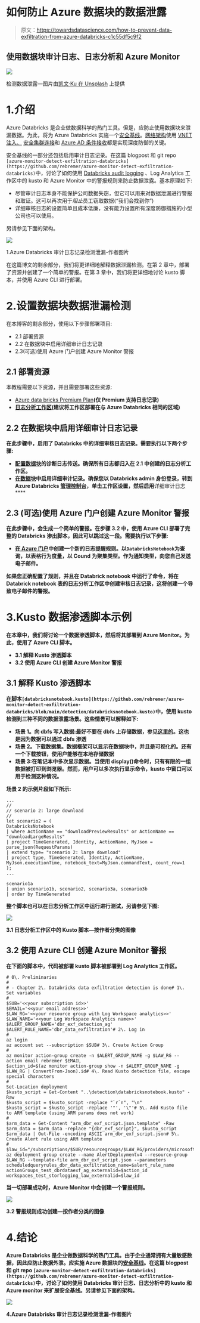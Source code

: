 # 如何防止 Azure 数据块的数据泄露

> 原文：<https://towardsdatascience.com/how-to-prevent-data-exfiltration-from-azure-databricks-c1c55df5c9f2>

## 使用数据块审计日志、日志分析和 Azure Monitor

![](img/4c4d4d81452f27de276d781db4ac1612.png)

检测数据泄露—图片由[凯文·Ku 在 Unsplash](https://unsplash.com/@ikukevk) 上提供

# 1.介绍

Azure Databricks 是企业做数据科学的热门工具。但是，应防止使用数据块来泄漏数据。为此，将为 Azure Databricks 实施一个[安全基线](https://docs.microsoft.com/en-us/security/benchmark/azure/baselines/databricks-security-baseline)。[网络架构](https://databricks.com/blog/2020/03/27/data-exfiltration-protection-with-azure-databricks.html)使用 [VNET 注入、](https://docs.microsoft.com/en-us/azure/databricks/administration-guide/cloud-configurations/azure/vnet-inject) [安全集群连接](https://docs.microsoft.com/en-us/azure/databricks/security/secure-cluster-connectivity)和 [Azure AD 条件接收](https://docs.microsoft.com/en-us/azure/databricks/administration-guide/access-control/conditional-access#enable-conditional-access-for-azure-databricks)都是实现深度防御的关键。

安全基线的一部分还包括启用审计日志记录。在这篇 blogpost 和 git repo `[azure-monitor-detect-exfiltration-databricks](https://github.com/rebremer/azure-monitor-detect-exfiltration-databricks)`中，讨论了如何使用 [Databricks audit logging](https://docs.microsoft.com/en-us/azure/databricks/administration-guide/account-settings/azure-diagnostic-logs#--configure-verbose-audit-logs) 、Log Analytics 工作区中的 kusto 和 Azure Monitor 中的警报规则来防止数据泄露。基本原理如下:

*   尽管审计日志本身不能保护公司数据失窃，但它可以用来对数据泄漏进行警报和取证。这可以再次用于*阻止*员工窃取数据(“我们会找到你”)
*   详细审核日志的设置简单且成本低廉，没有能力设置所有深度防御措施的小型公司也可以使用。

另请参见下面的架构。

![](img/a3d5535199223473dcf2c8c345e6fe27.png)

1.Azure Databricks 审计日志记录检测泄漏-作者图片

在这篇博文的剩余部分，我们将更详细地解释数据泄漏检测。在第 2 章中，部署了资源并创建了一个简单的警报。在第 3 章中，我们将更详细地讨论 kusto 脚本，并使用 Azure CLI 进行部署。

# 2.设置数据块数据泄漏检测

在本博客的剩余部分，使用以下步骤部署项目:

*   2.1 部署资源
*   2.2 在数据块中启用详细审计日志记录
*   2.3(可选)使用 Azure 门户创建 Azure Monitor 警报

## 2.1 部署资源

本教程需要以下资源，并且需要部署这些资源:

*   [Azure data bricks Premium Plan](https://docs.microsoft.com/en-us/azure/databricks/scenarios/quickstart-create-databricks-workspace-portal?tabs=azure-portal#create-an-azure-databricks-workspace)**(仅 Premium 支持日志记录)**
*   **[日志分析工作区](https://docs.microsoft.com/en-us/azure/azure-monitor/logs/quick-create-workspace?tabs=azure-portal)(建议将工作区部署在与 Azure Databricks 相同的区域)**

## **2.2 在数据块中启用详细审计日志记录**

**在此步骤中，启用了 Databricks 中的详细审核日志记录。需要执行以下两个步骤:**

*   **[配置数据块](https://docs.microsoft.com/en-us/azure/databricks/administration-guide/account-settings/azure-diagnostic-logs#configure-diagnostic-log-delivery)的诊断日志传送。确保所有日志都归入在 2.1 中创建的日志分析工作区。**
*   **[在数据块](https://docs.microsoft.com/en-us/azure/databricks/administration-guide/account-settings/azure-diagnostic-logs#enable-or-disable-verbose-audit-logs)中启用详细审计记录。确保您以 Databricks admin 身份登录，转到 Azure Databricks [管理控制台](https://docs.microsoft.com/en-us/azure/databricks/administration-guide/admin-console)，单击工作区设置，然后启用**详细审计日志****

## ****2.3** (可选)使用 Azure 门户创建 Azure Monitor 警报**

**在此步骤中，会生成一个简单的警报。在步骤 3.2 中，使用 Azure CLI 部署了完整的 Databricks 渗出脚本，因此可以跳过这一段。需要执行以下步骤:**

*   **[在 Azure 门户](https://docs.microsoft.com/en-us/azure/azure-monitor/alerts/alerts-log#create-a-new-log-alert-rule-in-the-azure-portal)中创建一个新的日志提醒规则。以`DatabricksNotebook`为查询，以表格行为度量，以 Cound 为聚集类型。作为通知类型，向您自己发送电子邮件。**

**如果您正确配置了规则，并且在 Databrick notebook 中运行了命令，将在 Databrick notebook 表的日志分析工作区中创建审核日志记录，这将创建一个导致电子邮件的警报。**

# **3.Kusto 数据渗透脚本示例**

**在本章中，我们将讨论一个数据渗透脚本，然后将其部署到 Azure Monitor。为此，使用了 Azure CLI 脚本。**

*   **3.1 解释 Kusto 渗透脚本**
*   **3.2 使用 Azure CLI 创建 Azure Monitor 警报**

## **3.1 解释 Kusto 渗透脚本**

**在脚本`[databricksnotebook.kusto](https://github.com/rebremer/azure-monitor-detect-exfiltration-databricks/blob/main/detection/databricksnotebook.kusto)`中，使用 kusto 检测到三种不同的数据泄露场景。这些情景可以解释如下:**

*   **场景 1。向 dbfs 写入数据:最好不要在 dbfs 上存储数据，参见[这里的](https://github.com/Azure/AzureDatabricksBestPractices/blob/master/toc.md#do-not-store-any-production-data-in-default-dbfs-folders)。这也是因为数据可以通过 dbfs 渗透**
*   **场景 2。下载数据集。数据框架可以显示在数据块中，并且是可视化的。还有一个下载按钮，使用户能够在本地存储数据**
*   **场景 3:在笔记本中多次显示数据。当使用 display()命令时，只有有限的一组数据被打印到浏览器。然而，用户可以多次执行显示命令，kusto 中窗口可以用于检测这种情况。**

**场景 2 的示例片段如下所示:**

```
...                         
//                             
// scenario 2: large download
//
let scenario2 = (
DatabricksNotebook
| where ActionName == "downloadPreviewResults" or ActionName == "downloadLargeResults"
| project TimeGenerated, Identity, ActionName, MyJson = parse_json(RequestParams)
| extend type= "scenario 2: large download"                             | project type, TimeGenerated, Identity, ActionName, MyJson.executionTime, notebook_text=MyJson.commandText, count_row=1                             );
...

scenario1a                              
| union scenario1b, scenario2, scenario3a, scenario3b                             | order by TimeGenerated
```

**整个脚本也可以在日志分析工作区中运行进行测试，另请参见下图:**

**![](img/4246da5b4851a90b74aa222ea232fd57.png)**

**3.1 日志分析工作区中的 Kusto 脚本—按作者分类的图像**

## **3.2 使用 Azure CLI 创建 Azure Monitor 警报**

**在下面的脚本中，代码被部署 kusto 脚本被部署到 Log Analytics 工作区。**

```
# 0\. Preliminaries
#
# - Chapter 2\. Databricks data exfiltration detection is done# 1\. Set variables
#
$SUB='<<your subscription id>>'
$EMAIL='<<your email address>>'
$LAW_RG='<<your resource group with Log Workspace analytics>>'
$LAW_NAME='<<your Log Workspace Analytics name>>'
$ALERT_GROUP_NAME='dbr_exf_detection_ag'
$ALERT_RULE_NAME='dbr_data_exfiltration'# 2\. Log in
#
az login
az account set --subscription $SUB# 3\. Create Action Group
#
az monitor action-group create -n $ALERT_GROUP_NAME -g $LAW_RG --action email rebremer $EMAIL
$action_id=$(az monitor action-group show -n $ALERT_GROUP_NAME -g $LAW_RG | ConvertFrom-Json).id# 4\. Read Kusto detection file, escape special characters
#
Set-Location deployment
$kusto_script = Get-Content "..\detection\databricksnotebook.kusto" -Raw
$kusto_script = $kusto_script -replace "`r`n", "\n"
$kusto_script = $kusto_script -replace '"', '\"'# 5\. Add Kusto file to ARM template (using ARM params does not work)
#
$arm_data = Get-Content "arm_dbr_exf_script.json.template" -Raw
$arm_data = $arm_data -replace "{dbr_exf_script}", $kusto_script
$arm_data | Out-File -encoding ASCII arm_dbr_exf_script.json# 5\. Create Alert rule using ARM template
#
$law_id="/subscriptions/$SUB/resourcegroups/$LAW_RG/providers/microsoft.operationalinsights/workspaces/$LAW_NAME"
az deployment group create --name AlertDeploymentv4 --resource-group $LAW_RG --template-file arm_dbr_exf_script.json --parameters scheduledqueryrules_dbr_data_exfiltration_name=$alert_rule_name
actionGroups_test_dbrdataexf_ag_externalid=$action_id
workspaces_test_storlogging_law_externalid=$law_id
```

**当一切部署成功时，Azure Monitor 中会创建一个警报规则。**

**![](img/6f6e934f0b82f846a865ebea8c4ca056.png)**

**3.2 警报规则成功创建—按作者分类的图像**

# **4.结论**

**Azure Databricks 是企业做数据科学的热门工具。由于企业通常拥有大量敏感数据，因此应防止数据外泄。应实施 Azure 数据块的[安全基线](https://docs.microsoft.com/en-us/security/benchmark/azure/baselines/databricks-security-baseline)。在这篇 blogpost 和 git repo `[azure-monitor-detect-exfiltration-databricks](https://github.com/rebremer/azure-monitor-detect-exfiltration-databricks)`中，讨论了如何使用 Databricks 审计日志、日志分析中的 kusto 和 Azure monitor 来扩展安全基线。另请参见下面的架构。**

**![](img/a3d5535199223473dcf2c8c345e6fe27.png)**

**4.Azure Databrisks 审计日志记录检测泄漏-作者图片**